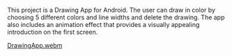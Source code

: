 This project is a Drawing App for Android.
The user can draw in color by choosing 5 different colors and line widths and delete the drawing.
The app also includes an animation effect that provides a visually appealing introduction on the first screen.

[DrawingApp.webm](https://github.com/user-attachments/assets/96dc7655-4a53-42c0-8a5c-045eef6faaff)
